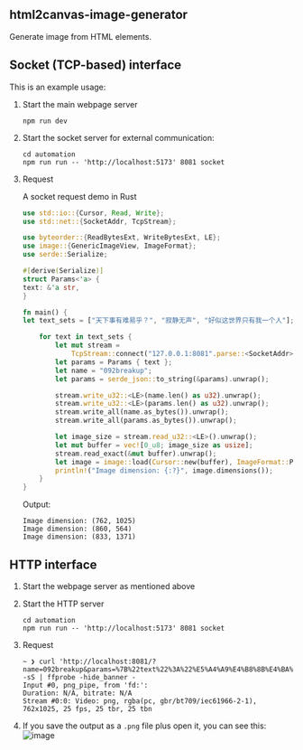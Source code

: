 html2canvas-image-generator
---

Generate image from HTML elements.

## Socket (TCP-based) interface
This is an example usage:

1. Start the main webpage server

   ```shell
   npm run dev
   ```
2. Start the socket server for external communication:

   ```shell
   cd automation
   npm run run -- 'http://localhost:5173' 8081 socket
   ```
3. Request

   A socket request demo in Rust
   ```rust
   use std::io::{Cursor, Read, Write};
   use std::net::{SocketAddr, TcpStream};
   
   use byteorder::{ReadBytesExt, WriteBytesExt, LE};
   use image::{GenericImageView, ImageFormat};
   use serde::Serialize;
   
   #[derive(Serialize)]
   struct Params<'a> {
   text: &'a str,
   }
   
   fn main() {
   let text_sets = ["天下事有难易乎？", "寂静无声", "好似这世界只有我一个人"];
   
       for text in text_sets {
           let mut stream =
               TcpStream::connect("127.0.0.1:8081".parse::<SocketAddr>().unwrap()).unwrap();
           let params = Params { text };
           let name = "092breakup";
           let params = serde_json::to_string(&params).unwrap();
   
           stream.write_u32::<LE>(name.len() as u32).unwrap();
           stream.write_u32::<LE>(params.len() as u32).unwrap();
           stream.write_all(name.as_bytes()).unwrap();
           stream.write_all(params.as_bytes()).unwrap();
   
           let image_size = stream.read_u32::<LE>().unwrap();
           let mut buffer = vec![0_u8; image_size as usize];
           stream.read_exact(&mut buffer).unwrap();
           let image = image::load(Cursor::new(buffer), ImageFormat::Png).unwrap();
           println!("Image dimension: {:?}", image.dimensions());
       }
   }
   ```
   Output:
   ```
   Image dimension: (762, 1025)
   Image dimension: (860, 564)
   Image dimension: (833, 1371)
   ```

## HTTP interface
1. Start the webpage server as mentioned above
2. Start the HTTP server

   ```console
   cd automation
   npm run run -- 'http://localhost:5173' 8081 socket
   ```
3. Request
   ```console
   ~ ❯ curl 'http://localhost:8081/?name=092breakup&params=%7B%22text%22%3A%22%E5%A4%A9%E4%B8%8B%E4%BA%8B%E6%9C%89%E9%9A%BE%E6%98%93%E4%B9%8E%EF%BC%9F%22%7D' -sS | ffprobe -hide_banner -
   Input #0, png_pipe, from 'fd:':
   Duration: N/A, bitrate: N/A
   Stream #0:0: Video: png, rgba(pc, gbr/bt709/iec61966-2-1), 762x1025, 25 fps, 25 tbr, 25 tbn
   ```
4. If you save the output as a `.png` file plus open it, you can see this:
   ![image](https://github.com/bczhc/092-breakup-generate-image/assets/49330580/edaf27a4-e66d-4f6e-8ed4-b251c8bc8279)
